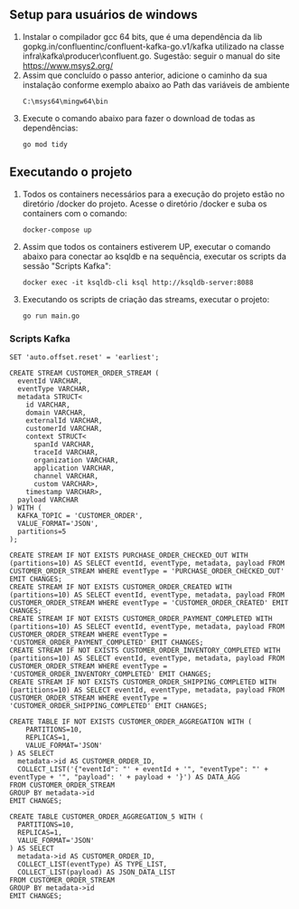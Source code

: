 ## Setup para usuários de windows

1) Instalar o compilador gcc 64 bits, que é uma dependência da lib  gopkg.in/confluentinc/confluent-kafka-go.v1/kafka utilizado na classe infra\kafka\producer\confluent.go. Sugestão: seguir o manual do site https://www.msys2.org/
2) Assim que concluído o passo anterior, adicione o caminho da sua instalação conforme exemplo abaixo ao Path das variáveis de ambiente
    ```
    C:\msys64\mingw64\bin
    ```
3) Execute o comando abaixo para fazer o download de todas as dependências:
    ```
    go mod tidy
    ```
## Executando o projeto
1) Todos os containers necessários para a execução do projeto estão no diretório /docker do projeto. Acesse o diretório /docker e suba os containers com o comando:
    ```
    docker-compose up
     ```
2) Assim que todos os containers estiverem UP, executar o comando abaixo para conectar ao ksqldb e na sequência, executar os scripts da sessão "Scripts Kafka":
    ```
    docker exec -it ksqldb-cli ksql http://ksqldb-server:8088
    ```
3) Executando os scripts de criação das streams, executar o projeto:
    ```
    go run main.go
    ```

### Scripts Kafka

```
SET 'auto.offset.reset' = 'earliest';
```

```
CREATE STREAM CUSTOMER_ORDER_STREAM (
  eventId VARCHAR,
  eventType VARCHAR,
  metadata STRUCT<
    id VARCHAR,
    domain VARCHAR,
    externalId VARCHAR,
    customerId VARCHAR,
    context STRUCT<
      spanId VARCHAR,
      traceId VARCHAR,
      organization VARCHAR,
      application VARCHAR,
      channel VARCHAR,
      custom VARCHAR>,
    timestamp VARCHAR>,
  payload VARCHAR
) WITH ( 
  KAFKA_TOPIC = 'CUSTOMER_ORDER', 
  VALUE_FORMAT='JSON', 
  partitions=5
);
```

```
CREATE STREAM IF NOT EXISTS PURCHASE_ORDER_CHECKED_OUT WITH (partitions=10) AS SELECT eventId, eventType, metadata, payload FROM CUSTOMER_ORDER_STREAM WHERE eventType = 'PURCHASE_ORDER_CHECKED_OUT' EMIT CHANGES;
CREATE STREAM IF NOT EXISTS CUSTOMER_ORDER_CREATED WITH (partitions=10) AS SELECT eventId, eventType, metadata, payload FROM CUSTOMER_ORDER_STREAM WHERE eventType = 'CUSTOMER_ORDER_CREATED' EMIT CHANGES;
CREATE STREAM IF NOT EXISTS CUSTOMER_ORDER_PAYMENT_COMPLETED WITH (partitions=10) AS SELECT eventId, eventType, metadata, payload FROM CUSTOMER_ORDER_STREAM WHERE eventType = 'CUSTOMER_ORDER_PAYMENT_COMPLETED' EMIT CHANGES;
CREATE STREAM IF NOT EXISTS CUSTOMER_ORDER_INVENTORY_COMPLETED WITH (partitions=10) AS SELECT eventId, eventType, metadata, payload FROM CUSTOMER_ORDER_STREAM WHERE eventType = 'CUSTOMER_ORDER_INVENTORY_COMPLETED' EMIT CHANGES;
CREATE STREAM IF NOT EXISTS CUSTOMER_ORDER_SHIPPING_COMPLETED WITH (partitions=10) AS SELECT eventId, eventType, metadata, payload FROM CUSTOMER_ORDER_STREAM WHERE eventType = 'CUSTOMER_ORDER_SHIPPING_COMPLETED' EMIT CHANGES;
```

```
CREATE TABLE IF NOT EXISTS CUSTOMER_ORDER_AGGREGATION WITH (
    PARTITIONS=10,
    REPLICAS=1,
    VALUE_FORMAT='JSON'
) AS SELECT
  metadata->id AS CUSTOMER_ORDER_ID,
  COLLECT_LIST('{"eventId": "' + eventId + '", "eventType": "' + eventType + '", "payload": ' + payload + '}') AS DATA_AGG
FROM CUSTOMER_ORDER_STREAM
GROUP BY metadata->id
EMIT CHANGES;

CREATE TABLE CUSTOMER_ORDER_AGGREGATION_5 WITH (
  PARTITIONS=10,
  REPLICAS=1,
  VALUE_FORMAT='JSON'
) AS SELECT
  metadata->id AS CUSTOMER_ORDER_ID,
  COLLECT_LIST(eventType) AS TYPE_LIST,
  COLLECT_LIST(payload) AS JSON_DATA_LIST
FROM CUSTOMER_ORDER_STREAM
GROUP BY metadata->id
EMIT CHANGES;
```